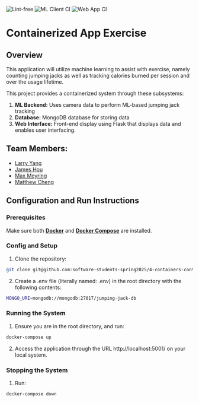 ![Lint-free](https://github.com/nyu-software-engineering/containerized-app-exercise/actions/workflows/lint.yml/badge.svg)
![ML Client CI](https://github.com/nyu-software-engineering/containerized-app-exercise/actions/workflows/ml-client.yml/badge.svg)
![Web App CI](https://github.com/nyu-software-engineering/containerized-app-exercise/actions/workflows/webapp.yml/badge.svg)

# Containerized App Exercise

## **Overview**

This application will utilize machine learning to assist with exercise, namely counting jumping jacks as well as tracking calories burned per session and over the usage lifetime. 

This project provides a containerized system through these subsystems:
1. **ML Backend:** Uses camera data to perform ML-based jumping jack tracking
2. **Database:** MongoDB database for storing data
3. **Web Interface:** Front-end display using Flask that displays data and enables user interfacing.

## Team Members:
- [Larry Yang](https://github.com/larryyang04)
- [James Hou](https://github.com/James-Hou22)
- [Max Meyring](https://github.com/maxlmeyring)
- [Matthew Cheng](https://github.com/mattchng)

## Configuration and Run Instructions

### Prerequisites
Make sure both **[Docker](https://www.docker.com/products/docker-desktop)** and **[Docker Compose](https://docs.docker.com/compose/install/)** are installed.

### Config and Setup
1. Clone the repository:
```bash
git clone git@github.com:software-students-spring2025/4-containers-containerproject.git
```
2. Create a .env file (literally named: .env) in the root directory with the following contents:
```bash
MONGO_URI=mongodb://mongodb:27017/jumping-jack-db
```

### Running the System
1. Ensure you are in the root directory, and run:
```bash
docker-compose up
```

2. Access the application through the URL http://localhost:5001/ on your local system.

### Stopping the System
1. Run:
```bash
docker-compose down
```

